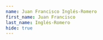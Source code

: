 ```yaml
---
name: Juan Francisco Inglés-Romero
first_name: Juan Francisco
last_name: Inglés-Romero
hide: true
---
```

